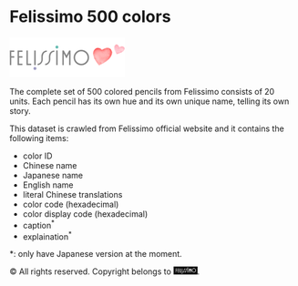 # Felissimo 500 colors

![Logo of Felissimo](/images/felissimo_header_logo.png)

The complete set of 500 colored pencils from Felissimo consists of 20 units. Each pencil has its own hue and its own unique name, telling its own story.

This dataset is crawled from Felissimo official website and it contains the following items:
* color ID
* Chinese name
* Japanese name
* English name
* literal Chinese translations
* color code (hexadecimal)
* color display code (hexadecimal)
* caption<sup>\*</sup>
* explaination<sup>\*</sup>

\*: only have Japanese version at the moment.

© All rights reserved. Copyright belongs to <img src="/images/felissimo_logo.gif" width="42">.